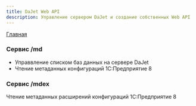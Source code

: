 ```yaml
---
title: DaJet Web API
description: Управление сервером DaJet и создание собственных Web API
---
```

[Главная](../index.md)

### Сервис /md
- Управвление списком баз данных на сервере DaJet
- Чтение метаданных конфигураций 1С:Предприятие 8

### Сервис /mdex
Чтение метаданных расширений конфигураций 1С:Предприятие 8

